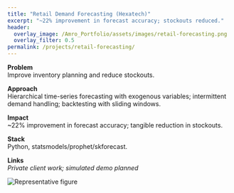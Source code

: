 ```yaml
---
title: "Retail Demand Forecasting (Hexatech)"
excerpt: "~22% improvement in forecast accuracy; stockouts reduced."
header:
  overlay_image: /Amro_Portfolio/assets/images/retail-forecasting.png
  overlay_filter: 0.5
permalink: /projects/retail-forecasting/
---
```


**Problem**  
Improve inventory planning and reduce stockouts.

**Approach**  
Hierarchical time-series forecasting with exogenous variables; intermittent demand handling; backtesting with sliding windows.

**Impact**  
~22% improvement in forecast accuracy; tangible reduction in stockouts.

**Stack**  
Python, statsmodels/prophet/skforecast.

**Links**  
*Private client work; simulated demo planned*

![Representative figure](/Amro_Portfolio/assets/images/retail-forecasting.png)